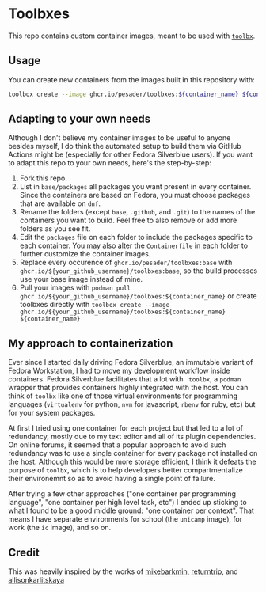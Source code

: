 # Toolbxes

This repo contains custom container images, meant to be used with
[`toolbx`](https://github.com/containers/toolbox).

## Usage

You can create new containers from the images built in this repository with:

```bash
toolbox create --image ghcr.io/pesader/toolbxes:${container_name} ${container_name}
```

## Adapting to your own needs

Although I don't believe my container images to be useful to anyone besides
myself, I do think the automated setup to build them via GitHub Actions might
be (especially for other Fedora Silverblue users). If you want to adapt this
repo to your own needs, here's the step-by-step:

1. Fork this repo.
2. List in `base/packages` all packages you want present in every container.
   Since the containers are based on Fedora, you must choose packages that are
   available on `dnf`.
3. Rename the folders (except `base`, `.github`, and `.git`) to the names of
   the containers you want to build. Feel free to also remove or add more
   folders as you see fit.
4. Edit the `packages` file on each folder to include the packages specific to
   each container. You may also alter the `Containerfile` in each folder to
   further customize the container images.
5. Replace every occurence of `ghcr.io/pesader/toolbxes:base` with
   `ghcr.io/${your_github_username}/toolbxes:base`, so the build processes use
   your base image instead of mine.
6. Pull your images with `podman pull ghcr.io/${your_github_username}/toolbxes:${container_name}` or create toolbxes directly with
   `toolbox create --image ghcr.io/${your_github_username}/toolbxes:${container_name} ${container_name}`


## My approach to containerization

Ever since I started daily driving Fedora Silverblue, an immutable variant of
Fedora Workstation, I had to move my development workflow inside containers.
Fedora Silverblue facilitates that a lot with ` toolbx`, a `podman` wrapper
that provides containers highly integrated with the host. You can think of
`toolbx` like one of those virtual environments for programming languages
(`virtualenv` for python, `nvm` for javascript, `rbenv` for ruby, etc) but for
your system packages.

At first I tried using one container for each project but that led to a lot of
redundancy, mostly due to my text editor and all of its plugin dependencies. On
online forums, it seemed that a popular approach to avoid such redundancy was
to use a single container for every package not installed on the host. Although
this would be more storage efficient, I think it defeats the purpose of
`toolbx`, which is to help developers better compartmentalize their
environemnt so as to avoid having a single point of failure.

After trying a few other approaches ("one container per programming language",
"one container per high level task, etc") I ended up sticking to what I found
to be a good middle ground: "one container per context". That means I have
separate environments for school (the `unicamp` image), for work (the `ic`
image), and so on.

## Credit

This was heavily inspired by the works of
[mikebarkmin](https://github.com/mikebarkmin/fedora-toolbox),
[returntrip](https://github.com/returntrip/mytoolboxes), and
[allisonkarlitskaya](https://github.com/allisonkarlitskaya/lisbox)
